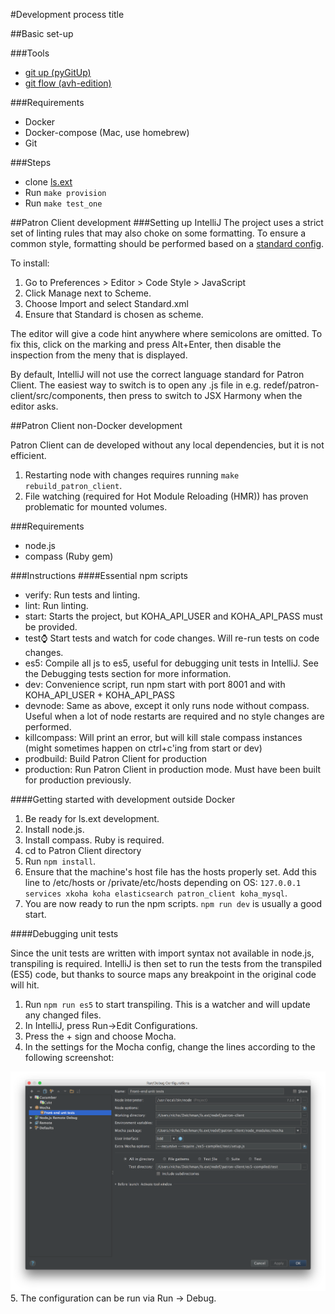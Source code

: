 #Development process title

##Basic set-up

###Tools

- [git up (pyGitUp)](https://github.com/msiemens/PyGitUp)
- [git flow (avh-edition)](https://github.com/petervanderdoes/gitflow-avh)

###Requirements
- Docker
- Docker-compose (Mac, use homebrew)
- Git

###Steps

- clone [ls.ext](https://github.com/digibib/ls.ext)
- Run ```make provision```
- Run ```make test_one```

##Patron Client development
###Setting up IntelliJ
The project uses a strict set of linting rules that may also choke on some formatting. To ensure a common style, formatting should be performed based on a [standard config](files/Standard.xml).

To install:

1. Go to Preferences > Editor > Code Style > JavaScript
2. Click Manage next to Scheme.
3. Choose Import and select Standard.xml
4. Ensure that Standard is chosen as scheme.

The editor will give a code hint anywhere where semicolons are omitted. To fix this, click on the marking and press Alt+Enter, then disable the inspection from the meny that is displayed.

By default, IntelliJ will not use the correct language standard for Patron Client. The easiest way to switch is to open any .js file in e.g. redef/patron-client/src/components, then press to switch to JSX Harmony when the editor asks.


##Patron Client non-Docker development

Patron Client can de developed without any local dependencies, but it is not efficient.

1. Restarting node with changes requires running ```make rebuild_patron_client```.
2. File watching (required for Hot Module Reloading (HMR)) has proven problematic for mounted volumes.

###Requirements

- node.js
- compass (Ruby gem)

###Instructions
####Essential npm scripts

- verify: Run tests and linting.
- lint: Run linting.
- start: Starts the project, but KOHA\_API\_USER and KOHA\_API\_PASS must be provided.
- test:watch: Start tests and watch for code changes. Will re-run tests on code changes.
- es5: Compile all js to es5, useful for debugging unit tests in IntelliJ. See the Debugging tests section for more information.
- dev: Convenience script, run npm start with port 8001 and with KOHA\_API\_USER + KOHA\_API\_PASS
- devnode: Same as above, except it only runs node without compass. Useful when a lot of node restarts are required and no style changes are performed.
- killcompass: Will print an error, but will kill stale compass instances (might sometimes happen on ctrl+c'ing from start or dev)
- prodbuild: Build Patron Client for production
- production: Run Patron Client in production mode. Must have been built for production previously.

####Getting started with development outside Docker
1. Be ready for ls.ext development.
2. Install node.js.
3. Install compass. Ruby is required.
4. cd to Patron Client directory
5. Run ```npm install```.
6. Ensure that the machine's host file has the hosts properly set. Add this line to /etc/hosts or /private/etc/hosts depending on OS: ```127.0.0.1 services xkoha koha elasticsearch patron_client koha_mysql```.
7. You are now ready to run the npm scripts. ```npm run dev``` is usually a good start.

####Debugging unit tests

Since the unit tests are written with import syntax not available in node.js, transpiling is required. IntelliJ is then set to run the tests from the transpiled (ES5) code, but thanks to source maps any breakpoint in the original code will hit.

1. Run ```npm run es5``` to start transpiling. This is a watcher and will update any changed files.
2. In IntelliJ, press Run->Edit Configurations.
3. Press the + sign and choose Mocha.
4. In the settings for the Mocha config, change the lines according to the following screenshot: 

![Mocha screenshot](files/mocha_screenshot.png "IntelliJ settings for Mocha JS")
5. The configuration can be run via Run -> Debug.